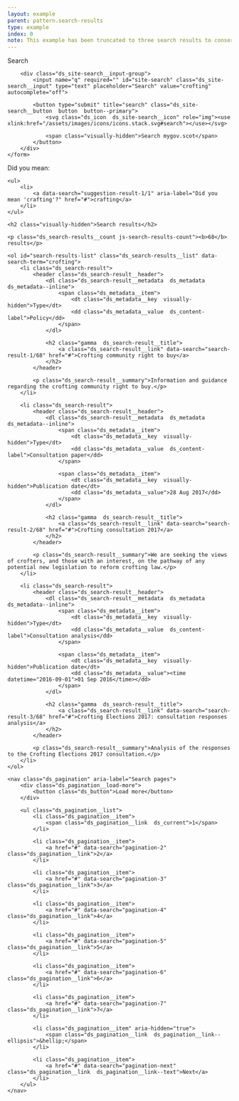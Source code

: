 ```yaml
---
layout: example
parent: pattern.search-results
type: example
index: 0
note: This example has been truncated to three search results to conserve space.
---
```


<div class="ds_search-results">

<div class="ds_site-search">
    <form role="search" class="ds_site-search__form">
        <label class="ds_site-search__label visually-hidden" for="site-search">Search</label>

        <div class="ds_site-search__input-group">
            <input name="q" required="" id="site-search" class="ds_site-search__input" type="text" placeholder="Search" value="crofting" autocomplete="off">

            <button type="submit" title="search" class="ds_site-search__button  button  button--primary">
                <svg class="ds_icon  ds_site-search__icon" role="img"><use xlink:href="/assets/images/icons/icons.stack.svg#search"></use></svg>

                <span class="visually-hidden">Search mygov.scot</span>
            </button>
        </div>
    </form>
</div>

<nav id="suggestions" class="ds_search-suggestions" aria-label="Alternative search suggestions">
    <span aria-hidden="true">Did you mean:</span>

    <ul>
        <li>
            <a data-search="suggestion-result-1/1" aria-label="Did you mean 'crafting'?" href="#">crafting</a>
        </li>
    </ul>
</nav>

<section id="search-results" class="ds_search-results">

    <h2 class="visually-hidden">Search results</h2>

    <p class="ds_search-results__count js-search-results-count"><b>68</b> results</p>

    <ol id="search-results-list" class="ds_search-results__list" data-search-term="crofting">
        <li class="ds_search-result">
            <header class="ds_search-result__header">
                <dl class="ds_search-result__metadata  ds_metadata  ds_metadata--inline">
                    <span class="ds_metadata__item">
                        <dt class="ds_metadata__key  visually-hidden">Type</dt>
                        <dd class="ds_metadata__value  ds_content-label">Policy</dd>
                    </span>
                </dl>

                <h2 class="gamma  ds_search-result__title">
                    <a class="ds_search-result__link" data-search="search-result-1/68" href="#">Crofting community right to buy</a>
                </h2>
            </header>

            <p class="ds_search-result__summary">Information and guidance regarding the crofting community right to buy.</p>
        </li>

        <li class="ds_search-result">
            <header class="ds_search-result__header">
                <dl class="ds_search-result__metadata  ds_metadata  ds_metadata--inline">
                    <span class="ds_metadata__item">
                        <dt class="ds_metadata__key  visually-hidden">Type</dt>
                        <dd class="ds_metadata__value  ds_content-label">Consultation paper</dd>
                    </span>

                    <span class="ds_metadata__item">
                        <dt class="ds_metadata__key  visually-hidden">Publication date</dt>
                        <dd class="ds_metadata__value">28 Aug 2017</dd>
                    </span>
                </dl>

                <h2 class="gamma  ds_search-result__title">
                    <a class="ds_search-result__link" data-search="search-result-2/68" href="#">Crofting consultation 2017</a>
                </h2>
            </header>

            <p class="ds_search-result__summary">We are seeking the views of crofters, and those with an interest, on the pathway of any potential new legislation to reform crofting law.</p>
        </li>

        <li class="ds_search-result">
            <header class="ds_search-result__header">
                <dl class="ds_search-result__metadata  ds_metadata  ds_metadata--inline">
                    <span class="ds_metadata__item">
                        <dt class="ds_metadata__key  visually-hidden">Type</dt>
                        <dd class="ds_metadata__value  ds_content-label">Consultation analysis</dd>
                    </span>

                    <span class="ds_metadata__item">
                        <dt class="ds_metadata__key  visually-hidden">Publication date</dt>
                        <dd class="ds_metadata__value"><time datetime="2016-09-01">01 Sep 2016</time></dd>
                    </span>
                </dl>

                <h2 class="gamma  ds_search-result__title">
                    <a class="ds_search-result__link" data-search="search-result-3/68" href="#">Crofting Elections 2017: consultation responses analysis</a>
                </h2>
            </header>

            <p class="ds_search-result__summary">Analysis of the responses to the Crofting Elections 2017 consultation.</p>
        </li>
    </ol>

    <nav class="ds_pagination" aria-label="Search pages">
        <div class="ds_pagination__load-more">
            <button class="ds_button">Load more</button>
        </div>

        <ul class="ds_pagination__list">
            <li class="ds_pagination__item">
                <span class="ds_pagination__link  ds_current">1</span>
            </li>

            <li class="ds_pagination__item">
                <a href="#" data-search="pagination-2" class="ds_pagination__link">2</a>
            </li>

            <li class="ds_pagination__item">
                <a href="#" data-search="pagination-3" class="ds_pagination__link">3</a>
            </li>

            <li class="ds_pagination__item">
                <a href="#" data-search="pagination-4" class="ds_pagination__link">4</a>
            </li>

            <li class="ds_pagination__item">
                <a href="#" data-search="pagination-5" class="ds_pagination__link">5</a>
            </li>

            <li class="ds_pagination__item">
                <a href="#" data-search="pagination-6" class="ds_pagination__link">6</a>
            </li>

            <li class="ds_pagination__item">
                <a href="#" data-search="pagination-7" class="ds_pagination__link">7</a>
            </li>

            <li class="ds_pagination__item" aria-hidden="true">
                <span class="ds_pagination__link  ds_pagination__link--ellipsis">&hellip;</span>
            </li>

            <li class="ds_pagination__item">
                <a href="#" data-search="pagination-next" class="ds_pagination__link  ds_pagination__link--text">Next</a>
            </li>
        </ul>
    </nav>
</section>

